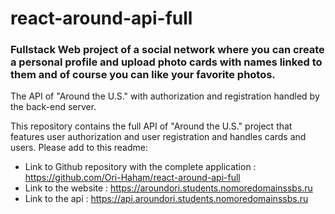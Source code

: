 # react-around-api-full

### Fullstack Web project of a social network where you can create a personal profile and upload photo cards with names linked to them and of course you can like your favorite photos.

The API of "Around the U.S." with authorization and registration handled by the back-end server.

This repository contains the full API of "Around the U.S." project that features user authorization and user registration and handles cards and users. Please add to this readme:

- Link to Github repository with the complete application : https://github.com/Ori-Haham/react-around-api-full
- Link to the website : https://aroundori.students.nomoredomainssbs.ru
- Link to the api : https://api.aroundori.students.nomoredomainssbs.ru
